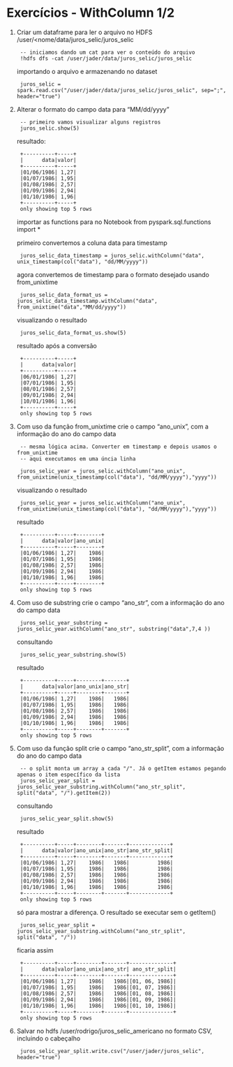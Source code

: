 # Exercícios - WithColumn 1/2

1. Criar um dataframe para ler o arquivo no HDFS /user/<nome/data/juros_selic/juros_selic

        -- iniciamos dando um cat para ver o conteúdo do arquivo
        !hdfs dfs -cat /user/jader/data/juros_selic/juros_selic
    
    importando o arquivo e armazenando no dataset
    
        juros_selic = spark.read.csv("/user/jader/data/juros_selic/juros_selic", sep=";", header="true")

2. Alterar o formato do campo data para “MM/dd/yyyy”

        -- primeiro vamos visualizar alguns registros
        juros_selic.show(5)
           
    resultado:
    
        +----------+-----+
        |      data|valor|
        +----------+-----+
        |01/06/1986| 1,27|
        |01/07/1986| 1,95|
        |01/08/1986| 2,57|
        |01/09/1986| 2,94|
        |01/10/1986| 1,96|
        +----------+-----+
        only showing top 5 rows
        
    importar as functions para no Notebook
        from pyspark.sql.functions import *
        
    primeiro convertemos a coluna data para timestamp
    
        juros_selic_data_timestamp = juros_selic.withColumn("data", unix_timestamp(col("data"), "dd/MM/yyyy"))
    
    agora convertemos de timestamp para o formato desejado usando from_unixtime
    
        juros_selic_data_format_us = juros_selic_data_timestamp.withColumn("data", from_unixtime("data","MM/dd/yyyy"))
        
    visualizando o resultado
    
        juros_selic_data_format_us.show(5)
    
    resultado após a conversão
    
        +----------+-----+
        |      data|valor|
        +----------+-----+
        |06/01/1986| 1,27|
        |07/01/1986| 1,95|
        |08/01/1986| 2,57|
        |09/01/1986| 2,94|
        |10/01/1986| 1,96|
        +----------+-----+
        only showing top 5 rows

3. Com uso da função from_unixtime crie o campo “ano_unix”, com a informação do ano do campo data

        -- mesma lógica acima. Converter em timestamp e depois usamos o from_unixtime
        -- aqui executamos em uma úncia linha
        
        juros_selic_year = juros_selic.withColumn("ano_unix", from_unixtime(unix_timestamp(col("data"), "dd/MM/yyyy"),"yyyy"))
        
    visualizando o resultado
    
        juros_selic_year = juros_selic.withColumn("ano_unix", from_unixtime(unix_timestamp(col("data"), "dd/MM/yyyy"),"yyyy"))
        
    resultado
        
        +----------+-----+--------+
        |      data|valor|ano_unix|
        +----------+-----+--------+
        |01/06/1986| 1,27|    1986|
        |01/07/1986| 1,95|    1986|
        |01/08/1986| 2,57|    1986|
        |01/09/1986| 2,94|    1986|
        |01/10/1986| 1,96|    1986|
        +----------+-----+--------+
        only showing top 5 rows 

4. Com uso de substring crie o campo “ano_str”, com a informação do ano do campo data

        juros_selic_year_substring = juros_selic_year.withColumn("ano_str", substring("data",7,4 ))

    consultando
    
        juros_selic_year_substring.show(5)
        
    resultado
    
        +----------+-----+--------+-------+
        |      data|valor|ano_unix|ano_str|
        +----------+-----+--------+-------+
        |01/06/1986| 1,27|    1986|   1986|
        |01/07/1986| 1,95|    1986|   1986|
        |01/08/1986| 2,57|    1986|   1986|
        |01/09/1986| 2,94|    1986|   1986|
        |01/10/1986| 1,96|    1986|   1986|
        +----------+-----+--------+-------+
        only showing top 5 rows     

5. Com uso da função split crie o campo “ano_str_split”, com a informação do ano do campo data

        -- o split monta um array a cada "/". Já o getItem estamos pegando apenas o item específico da lista
        juros_selic_year_split = juros_selic_year_substring.withColumn("ano_str_split", split("data", "/").getItem(2))
        
    consultando
    
        juros_selic_year_split.show(5)
        
    resultado
    
        +----------+-----+--------+-------+-------------+
        |      data|valor|ano_unix|ano_str|ano_str_split|
        +----------+-----+--------+-------+-------------+
        |01/06/1986| 1,27|    1986|   1986|         1986|
        |01/07/1986| 1,95|    1986|   1986|         1986|
        |01/08/1986| 2,57|    1986|   1986|         1986|
        |01/09/1986| 2,94|    1986|   1986|         1986|
        |01/10/1986| 1,96|    1986|   1986|         1986|
        +----------+-----+--------+-------+-------------+
        only showing top 5 rows
    
    só para mostrar a diferença. O resultado se executar sem o getItem()
    
        juros_selic_year_split = juros_selic_year_substring.withColumn("ano_str_split", split("data", "/"))
    
    ficaria assim
    
        +----------+-----+--------+-------+--------------+
        |      data|valor|ano_unix|ano_str| ano_str_split|
        +----------+-----+--------+-------+--------------+
        |01/06/1986| 1,27|    1986|   1986|[01, 06, 1986]|
        |01/07/1986| 1,95|    1986|   1986|[01, 07, 1986]|
        |01/08/1986| 2,57|    1986|   1986|[01, 08, 1986]|
        |01/09/1986| 2,94|    1986|   1986|[01, 09, 1986]|
        |01/10/1986| 1,96|    1986|   1986|[01, 10, 1986]|
        +----------+-----+--------+-------+--------------+
        only showing top 5 rows

6. Salvar no hdfs /user/rodrigo/juros_selic_americano no formato CSV, incluindo o cabeçalho

        juros_selic_year_split.write.csv("/user/jader/juros_selic", header="true")
